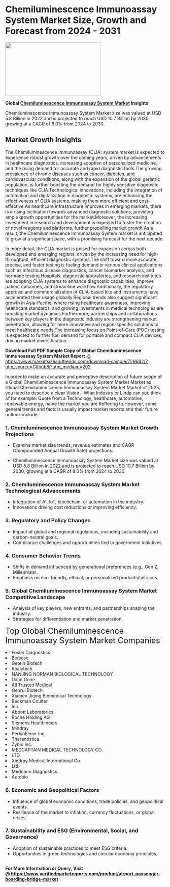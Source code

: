 <H1>Chemiluminescence Immunoassay System Market Size, Growth and Forecast from 2024 - 2031</H1><img class="aligncenter size-medium wp-image-584254" src="https://thirdeyenews.in/wp-content/uploads/2024/09/Global-Market-Research-300x168.jpeg" alt="" width="300" height="168" /><p><strong>Global&nbsp;<a href="https://www.marketsizeandtrends.com/download-sample/729682/?utm_source=Github8j?utm_medium=202">Chemiluminescence Immunoassay System Market</a> Insights</strong></p><p>Chemiluminescence Immunoassay System Market size was valued at USD 5.8 Billion in 2022 and is projected to reach USD 10.7 Billion by 2030, growing at a CAGR of 8.0% from 2024 to 2030.</p><p><h2>Market Growth Insights</h2> <p>The Chemiluminescence Immunoassay (CLIA) system market is expected to experience robust growth over the coming years, driven by advancements in healthcare diagnostics, increasing adoption of personalized medicine, and the rising demand for accurate and rapid diagnostic tools.The growing prevalence of chronic diseases such as cancer, diabetes, and cardiovascular conditions, along with the expansion of the global geriatric population, is further boosting the demand for highly sensitive diagnostic techniques like CLIA.Technological innovations, including the integration of automation and digitalization in diagnostic systems, are enhancing the effectiveness of CLIA systems, making them more efficient and cost-effective.As healthcare infrastructure improves in emerging markets, there is a rising inclination towards advanced diagnostic solutions, providing ample growth opportunities for the market.Moreover, the increasing investment in research and development is expected to foster the creation of novel reagents and platforms, further propelling market growth.As a result, the Chemiluminescence Immunoassay System market is anticipated to grow at a significant pace, with a promising forecast for the next decade.</p> <p>In more detail, the CLIA market is poised for expansion across both developed and emerging regions, driven by the increasing need for high-throughput, efficient diagnostic systems.The shift toward more accurate, precise, and faster testing is fueling demand in various clinical applications such as infectious disease diagnostics, cancer biomarker analysis, and hormone testing.Hospitals, diagnostic laboratories, and research institutes are adopting CLIA systems to enhance diagnostic capabilities, improve patient outcomes, and streamline workflow.Additionally, the regulatory approval and commercialization of CLIA-based kits and instruments have accelerated their usage globally.Regional trends also suggest significant growth in Asia-Pacific, where rising healthcare awareness, improving healthcare standards, and growing investments in medical technologies are boosting market dynamics.Furthermore, partnerships and collaborations between key players in the diagnostic industry are strengthening market penetration, allowing for more innovative and region-specific solutions to meet healthcare needs.The increasing focus on Point-of-Care (POC) testing is expected to further fuel demand for portable and compact CLIA devices, driving market diversification.</p> <p><span class=""><strong>Download Full PDF Sample Copy of Global Chemiluminescence Immunoassay System Market Report</strong> @ <a href="https://www.marketsizeandtrends.com/download-sample/729682/?utm_source=Github8j?utm_medium=202" target="_blank">https://www.marketsizeandtrends.com/download-sample/729682/?utm_source=Github8j?utm_medium=202</a></span></p><p>In order to make an accurate and perceptive description of future scope of a Global&nbsp;Chemiluminescence Immunoassay System Market Market as Global&nbsp;Chemiluminescence Immunoassay System Market Market of 2025, you need to describe a clear Vision &ndash; What Industry or Linda can you think of for example: Quote from a Technology, healthcare, automotive, renewable energy, name the market you are Reffering to.However, some general trends and factors usually impact market reports and their future outlook include:</p><h3>1.&nbsp;<strong>Chemiluminescence Immunoassay System Market Growth Projections</strong></h3><ul><li>Examine market size trends, revenue estimates and CAGR (Compounded Annual Growth Rate) projections.</li><li><p>Chemiluminescence Immunoassay System Market size was valued at USD 5.8 Billion in 2022 and is projected to reach USD 10.7 Billion by 2030, growing at a CAGR of 8.0% from 2024 to 2030.</p></li></ul><h3>2.&nbsp;<strong>Chemiluminescence Immunoassay System Market Technological Advancements</strong></h3><ul><li>Integration of AI, IoT, blockchain, or automation in the industry.</li><li>Innovations driving cost reductions or improving efficiency.</li></ul><h3>3.&nbsp;<strong>Regulatory and Policy Changes</strong></h3><ul><li>Impact of global and regional regulations, including sustainability and carbon-neutral goals.</li><li>Compliance challenges and opportunities tied to government initiatives.</li></ul><h3>4.&nbsp;<strong>Consumer Behavior Trends</strong></h3><ul><li>Shifts in demand influenced by generational preferences (e.g., Gen Z, Millennials).</li><li>Emphasis on eco-friendly, ethical, or personalized products/services.</li></ul><h3>5.&nbsp;<strong>Global Chemiluminescence Immunoassay System Market Competitive Landscape</strong></h3><ul><li>Analysis of key players, new entrants, and partnerships shaping the industry.</li><li>Strategies for differentiation and market penetration.</li></ul><p data-pm-slice="1 1 []"><span style="color: inherit; font-family: inherit; font-size: 25px;">Top Global Chemiluminescence Immunoassay System Market Companies</span></p><div class="" data-test-id=""><p><li>Fosun Diagnostics</li><li> Biobase</li><li> Getein Biotech</li><li> Realytech</li><li> NANJING NORMAN BIOLOGICAL TECHNOLOGY</li><li> Daan Gene</li><li> All Trusted Medical</li><li> Genrui Biotech</li><li> Xiamen Jiqing Biomedical Technology</li><li> Beckman Coulter</li><li> Inc.</li><li> Abbott Laboratories</li><li> Roche Holding AG</li><li> Siemens Healthineers</li><li> Mindray</li><li> PerkinElmer Inc.</li><li> Theranostica</li><li> Zybio Inc.</li><li> MEDCAPTAIN MEDICAL TECHNOLOGY CO.</li><li> LTD.</li><li> Xindray Medical lnternational Co.</li><li> Ltd.</li><li> Medconn Diagnostics</li><li> Autobio</li></p></div><h3>6.&nbsp;<strong>Economic and Geopolitical Factors</strong></h3><ul><li>Influence of global economic conditions, trade policies, and geopolitical events.</li><li>Resilience of the market to inflation, currency fluctuations, or global crises.</li></ul><h3>7.&nbsp;<strong>Sustainability and ESG (Environmental, Social, and Governance)</strong></h3><ul><li>Adoption of sustainable practices to meet ESG criteria.</li><li>Opportunities in green technologies and circular economy principles.</li></ul><h2><strong style="font-size: 14px;">For More Information or Query, Visit @&nbsp;</strong><a style="background-color: #ffffff; font-size: 14px;" href="https://www.marketsizeandtrends.com/report/chemiluminescence-immunoassay-system-market/" target="_blank">https://www.verifiedmarketreports.com/product/airport-passenger-boarding-bridge-market</a></h2>